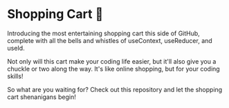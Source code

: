 # Shopping Cart 🛒

Introducing the most entertaining shopping cart this side of GitHub, complete with all the bells and whistles of useContext, useReducer, and useId.

Not only will this cart make your coding life easier, but it'll also give you a chuckle or two along the way. It's like online shopping, but for your coding skills!

So what are you waiting for? Check out this repository and let the shopping cart shenanigans begin!
